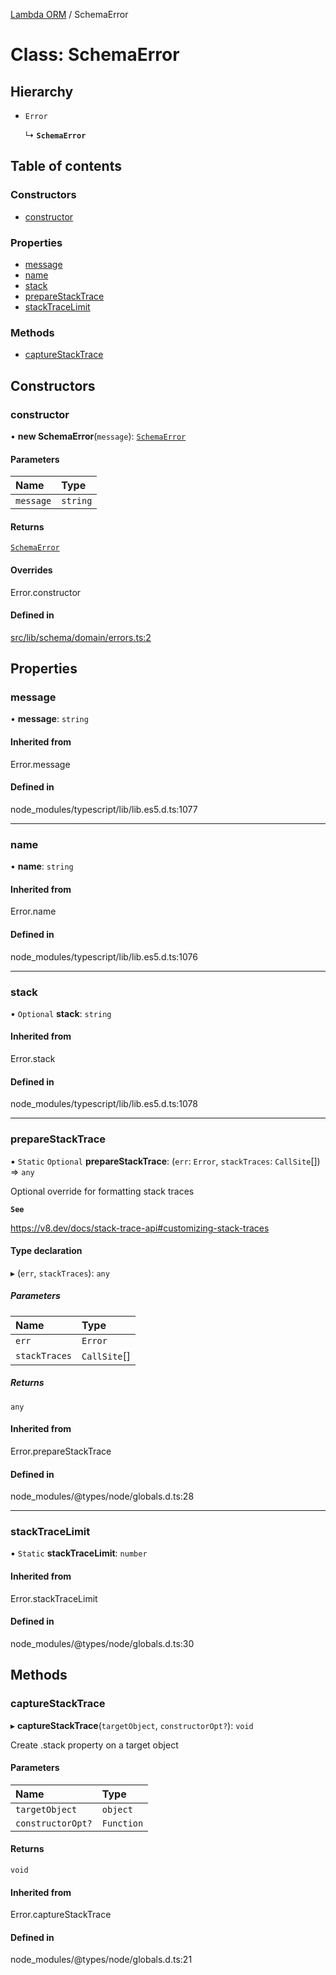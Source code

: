 [Lambda ORM](../README.md) / SchemaError

# Class: SchemaError

## Hierarchy

- `Error`

  ↳ **`SchemaError`**

## Table of contents

### Constructors

- [constructor](SchemaError.md#constructor)

### Properties

- [message](SchemaError.md#message)
- [name](SchemaError.md#name)
- [stack](SchemaError.md#stack)
- [prepareStackTrace](SchemaError.md#preparestacktrace)
- [stackTraceLimit](SchemaError.md#stacktracelimit)

### Methods

- [captureStackTrace](SchemaError.md#capturestacktrace)

## Constructors

### constructor

• **new SchemaError**(`message`): [`SchemaError`](SchemaError.md)

#### Parameters

| Name | Type |
| :------ | :------ |
| `message` | `string` |

#### Returns

[`SchemaError`](SchemaError.md)

#### Overrides

Error.constructor

#### Defined in

[src/lib/schema/domain/errors.ts:2](https://github.com/lambda-orm/lambdaorm-base/blob/03bdf7d/src/lib/schema/domain/errors.ts#L2)

## Properties

### message

• **message**: `string`

#### Inherited from

Error.message

#### Defined in

node_modules/typescript/lib/lib.es5.d.ts:1077

___

### name

• **name**: `string`

#### Inherited from

Error.name

#### Defined in

node_modules/typescript/lib/lib.es5.d.ts:1076

___

### stack

• `Optional` **stack**: `string`

#### Inherited from

Error.stack

#### Defined in

node_modules/typescript/lib/lib.es5.d.ts:1078

___

### prepareStackTrace

▪ `Static` `Optional` **prepareStackTrace**: (`err`: `Error`, `stackTraces`: `CallSite`[]) => `any`

Optional override for formatting stack traces

**`See`**

https://v8.dev/docs/stack-trace-api#customizing-stack-traces

#### Type declaration

▸ (`err`, `stackTraces`): `any`

##### Parameters

| Name | Type |
| :------ | :------ |
| `err` | `Error` |
| `stackTraces` | `CallSite`[] |

##### Returns

`any`

#### Inherited from

Error.prepareStackTrace

#### Defined in

node_modules/@types/node/globals.d.ts:28

___

### stackTraceLimit

▪ `Static` **stackTraceLimit**: `number`

#### Inherited from

Error.stackTraceLimit

#### Defined in

node_modules/@types/node/globals.d.ts:30

## Methods

### captureStackTrace

▸ **captureStackTrace**(`targetObject`, `constructorOpt?`): `void`

Create .stack property on a target object

#### Parameters

| Name | Type |
| :------ | :------ |
| `targetObject` | `object` |
| `constructorOpt?` | `Function` |

#### Returns

`void`

#### Inherited from

Error.captureStackTrace

#### Defined in

node_modules/@types/node/globals.d.ts:21

